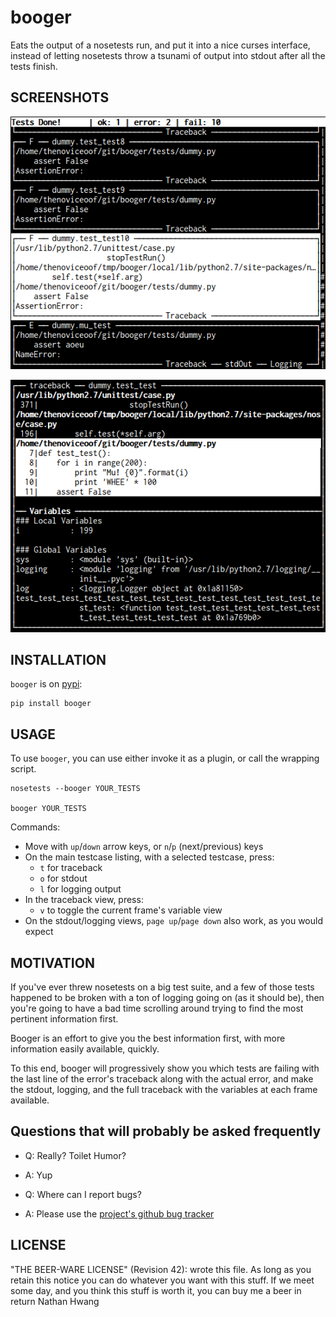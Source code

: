 booger
================================================================================
Eats the output of a nosetests run, and put it into a nice curses
interface, instead of letting nosetests throw a tsunami of output into
stdout after all the tests finish.


SCREENSHOTS
--------------------------------------------------------------------------------

![Booger main listing](https://raw.githubusercontent.com/thenoviceoof/booger/docs/docs/page1.png)

![Booger variable view](https://raw.githubusercontent.com/thenoviceoof/booger/docs/docs/page2.png)


INSTALLATION
--------------------------------------------------------------------------------
`booger` is on [pypi](https://pypi.python.org/pypi/booger):

    pip install booger


USAGE
--------------------------------------------------------------------------------
To use `booger`, you can use either invoke it as a plugin, or call the
wrapping script.

    nosetests --booger YOUR_TESTS

    booger YOUR_TESTS

Commands:
 - Move with `up`/`down` arrow keys, or `n`/`p` (next/previous) keys
 - On the main testcase listing, with a selected testcase, press:
   - `t` for traceback
   - `o` for stdout
   - `l` for logging output
 - In the traceback view, press:
   - `v` to toggle the current frame's variable view
 - On the stdout/logging views, `page up`/`page down` also work, as
   you would expect


MOTIVATION
--------------------------------------------------------------------------------
If you've ever threw nosetests on a big test suite, and a few of those
tests happened to be broken with a ton of logging going on (as it
should be), then you're going to have a bad time scrolling around
trying to find the most pertinent information first.

Booger is an effort to give you the best information first, with more
information easily available, quickly.

To this end, booger will progressively show you which tests are
failing with the last line of the error's traceback along with the
actual error, and make the stdout, logging, and the full traceback
with the variables at each frame available.


Questions that will probably be asked frequently
--------------------------------------------------------------------------------
 - Q: Really? Toilet Humor?
 - A: Yup

 - Q: Where can I report bugs?
 - A: Please use the [project's github bug
   tracker](https://github.com/thenoviceoof/booger/issues?state=open)


LICENSE
--------------------------------------------------------------------------------
"THE BEER-WARE LICENSE" (Revision 42):
<thenoviceoof> wrote this file. As long as you retain this notice you
can do whatever you want with this stuff. If we meet some day, and you
think this stuff is worth it, you can buy me a beer in return
Nathan Hwang <thenoviceoof>

